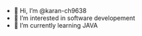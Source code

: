 - 👋 Hi, I’m @karan-ch9638
- 👀 I’m interested in software developement
- 🌱 I’m currently learning JAVA
<!---
karan-ch9638/karan-ch9638 is a ✨ special ✨ repository because its `README.md` (this file) appears on your GitHub profile.
You can click the Preview link to take a look at your changes.
--->
